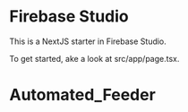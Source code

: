 # Firebase Studio

This is a NextJS starter in Firebase Studio.

To get started, ake a look at src/app/page.tsx.
# Automated_Feeder
